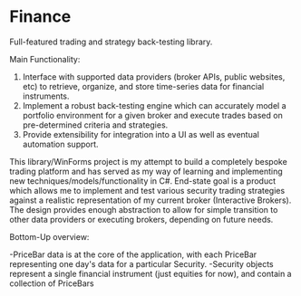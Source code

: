 # Finance

Full-featured trading and strategy back-testing library.

Main Functionality:
  1) Interface with supported data providers (broker APIs, public websites, etc) to retrieve, organize, and store time-series data
  for financial instruments.
  2) Implement a robust back-testing engine which can accurately model a portfolio environment for a given broker and execute trades
  based on pre-determined criteria and strategies.
  3) Provide extensibility for integration into a UI as well as eventual automation support.


This library/WinForms project is my attempt to build a completely bespoke trading platform and has served as my way of learning
and implementing new techniques/models/functionality in C#.  End-state goal is a product which allows me to implement and test various
security trading strategies against a realistic representation of my current broker (Interactive Brokers).  The design provides enough
abstraction to allow for simple transition to other data providers or executing brokers, depending on future needs.

Bottom-Up overview:

-PriceBar data is at the core of the application, with each PriceBar representing one day's data for a particular Security.
-Security objects represent a single financial instrument (just equities for now), and contain a collection of PriceBars
